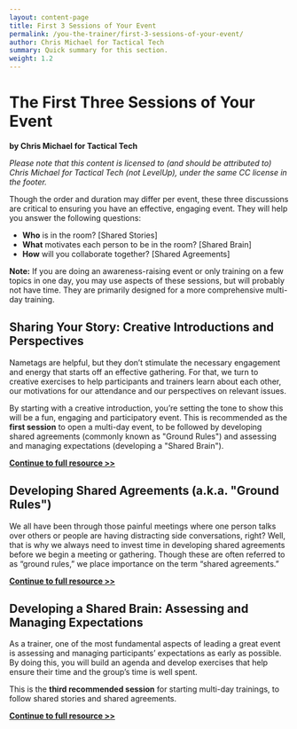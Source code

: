 ```yaml
---
layout: content-page
title: First 3 Sessions of Your Event
permalink: /you-the-trainer/first-3-sessions-of-your-event/
author: Chris Michael for Tactical Tech
summary: Quick summary for this section.
weight: 1.2
---
```


# The First Three Sessions of Your Event #

**by Chris Michael for Tactical Tech**

*Please note that this content is licensed to (and should be attributed to) Chris Michael for Tactical Tech (not LevelUp), under the same CC license in the footer.*

Though the order and duration may differ per event, these three discussions are critical to ensuring you have an effective, engaging event. They will help you answer the following questions:

- **Who** is in the room?  [Shared Stories]
- **What** motivates each person to be in the room? [Shared Brain]
- **How** will you collaborate together? [Shared Agreements]

**Note:** If you are doing an awareness-raising event or only training on a few topics in one day, you may use aspects of these sessions, but will probably not have time. They are primarily designed for a more comprehensive multi-day training.

## Sharing Your Story: Creative Introductions and Perspectives ##
Nametags are helpful, but they don’t stimulate the necessary engagement and energy that starts off an effective gathering. For that, we turn to creative exercises to help participants and trainers learn about each other, our motivations for our attendance and our perspectives on relevant issues.

By starting with a creative introduction, you’re setting the tone to show this will be a fun, engaging and participatory event. This is recommended as the **first session** to open a multi-day event, to be followed by developing shared agreements (commonly known as "Ground Rules") and assessing and managing expectations (developing a "Shared Brain").

**[Continue to full resource >> ](../first-3-sessions-of-your-event/sharing-your-story/)**

## Developing Shared Agreements (a.k.a. "Ground Rules") ##
We all have been through those painful meetings where one person talks over others or people are having distracting side conversations, right? Well, that is why we always need to invest time in developing shared agreements before we begin a meeting or gathering. Though these are often referred to as “ground rules,” we place importance on the term “shared agreements.”

**[Continue to full resource >> ](../first-3-sessions-of-your-event/developing-shared-agreements/)**


## Developing a Shared Brain: Assessing and Managing Expectations ##
As a trainer, one of the most fundamental aspects of leading a great event is assessing and managing participants’ expectations as early as possible. By doing this, you will build an agenda and develop exercises that help ensure their time and the group’s time is well spent.

 This is the **third recommended session** for starting multi-day trainings, to follow shared stories and shared agreements.

**[Continue to full resource >> ](../first-3-sessions-of-your-event/developing-a-shared-brain/)**
